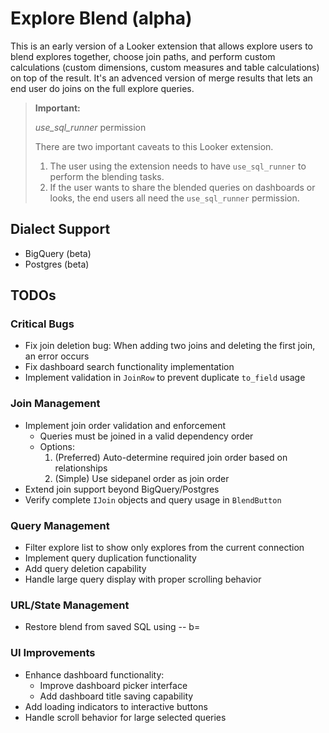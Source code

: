 # Explore Blend (alpha)
This is an early version of a Looker extension that allows explore users to blend explores together, choose join paths, and perform custom calculations (custom dimensions, custom measures and table calculations) on top of the result. It's an advenced version of merge results that lets an end user do joins on the full explore queries.

> **Important:** 
>
> *use_sql_runner* permission
>
> There are two important caveats to this Looker extension. 
> 1. The user using the extension needs to have `use_sql_runner` to perform the blending tasks. 
> 2. If the user wants to share the blended queries on dashboards or looks, the end users all need the `use_sql_runner` permission.


## Dialect Support
- BigQuery (beta)
- Postgres (beta)

## TODOs

### Critical Bugs
- Fix join deletion bug: When adding two joins and deleting the first join, an error occurs
- Fix dashboard search functionality implementation
- Implement validation in `JoinRow` to prevent duplicate `to_field` usage

### Join Management
- Implement join order validation and enforcement
  - Queries must be joined in a valid dependency order
  - Options:
    1. (Preferred) Auto-determine required join order based on relationships
    2. (Simple) Use sidepanel order as join order
- Extend join support beyond BigQuery/Postgres
- Verify complete `IJoin` objects and query usage in `BlendButton`

### Query Management
- Filter explore list to show only explores from the current connection
- Implement query duplication functionality
- Add query deletion capability
- Handle large query display with proper scrolling behavior

### URL/State Management
- Restore blend from saved SQL using -- b=

### UI Improvements
- Enhance dashboard functionality:
  - Improve dashboard picker interface
  - Add dashboard title saving capability
- Add loading indicators to interactive buttons
- Handle scroll behavior for large selected queries
